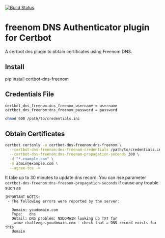 [![Build Status](https://travis-ci.com/Shm013/certbot-dns-freenom.svg?branch=master)](https://travis-ci.com/Shm013/certbot-dns-freenom)

freenom DNS Authenticator plugin for Certbot
==============================================
A certbot dns plugin to obtain certificates using Freenom DNS.

## Install

pip install certbot-dns-freenom

## Credentials File

```
certbot_dns_freenom:dns_freenom_username = username
certbot_dns_freenom:dns_freenom_password = password
```

```bash
chmod 600 /path/to/credentials.ini
```

## Obtain Certificates

```bash
certbot certonly -a certbot-dns-freenom:dns-freenom \
  --certbot-dns-freenom:dns-freenom-credentials /path/to/credentials.ini \
  --certbot-dns-freenom:dns-freenom-propagation-seconds 300 \
  -d "*.example.com" \
  -m admin@example.com \
  --agree-tos -n
```

It take up to 30 minutes to update dns record.
You can rise parameter `certbot-dns-freenom:dns-freenom-propagation-seconds` if cause any trouble such as
```
IMPORTANT NOTES:
 - The following errors were reported by the server:

   Domain: youdomain.com
   Type:   dns
   Detail: DNS problem: NXDOMAIN looking up TXT for
   _acme-challenge.youdomain.com - check that a DNS record exists for this
   domain
```
